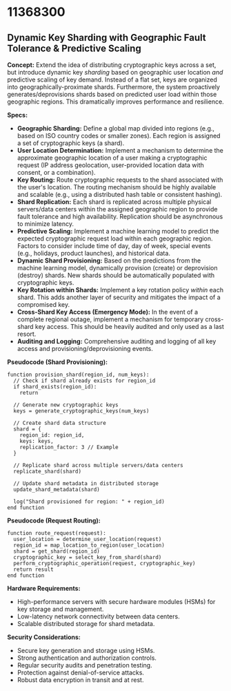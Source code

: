 # 11368300

## Dynamic Key Sharding with Geographic Fault Tolerance & Predictive Scaling

**Concept:** Extend the idea of distributing cryptographic keys across a set, but introduce dynamic key *sharding* based on geographic user location *and* predictive scaling of key demand.  Instead of a flat set, keys are organized into geographically-proximate shards.  Furthermore, the system proactively generates/deprovisions shards based on predicted user load within those geographic regions. This dramatically improves performance and resilience.

**Specs:**

*   **Geographic Sharding:** Define a global map divided into regions (e.g., based on ISO country codes or smaller zones).  Each region is assigned a set of cryptographic keys (a shard).
*   **User Location Determination:** Implement a mechanism to determine the approximate geographic location of a user making a cryptographic request (IP address geolocation, user-provided location data with consent, or a combination).
*   **Key Routing:** Route cryptographic requests to the shard associated with the user's location.  The routing mechanism should be highly available and scalable (e.g., using a distributed hash table or consistent hashing).
*   **Shard Replication:** Each shard is replicated across multiple physical servers/data centers within the assigned geographic region to provide fault tolerance and high availability.  Replication should be asynchronous to minimize latency.
*   **Predictive Scaling:** Implement a machine learning model to predict the expected cryptographic request load within each geographic region.  Factors to consider include time of day, day of week, special events (e.g., holidays, product launches), and historical data.
*   **Dynamic Shard Provisioning:** Based on the predictions from the machine learning model, dynamically provision (create) or deprovision (destroy) shards.  New shards should be automatically populated with cryptographic keys.
*   **Key Rotation within Shards:** Implement a key rotation policy *within* each shard.  This adds another layer of security and mitigates the impact of a compromised key.
*   **Cross-Shard Key Access (Emergency Mode):** In the event of a complete regional outage, implement a mechanism for temporary cross-shard key access. This should be heavily audited and only used as a last resort.
*   **Auditing and Logging:** Comprehensive auditing and logging of all key access and provisioning/deprovisioning events.

**Pseudocode (Shard Provisioning):**

```
function provision_shard(region_id, num_keys):
  // Check if shard already exists for region_id
  if shard_exists(region_id):
    return

  // Generate new cryptographic keys
  keys = generate_cryptographic_keys(num_keys)

  // Create shard data structure
  shard = {
    region_id: region_id,
    keys: keys,
    replication_factor: 3 // Example
  }

  // Replicate shard across multiple servers/data centers
  replicate_shard(shard)

  // Update shard metadata in distributed storage
  update_shard_metadata(shard)

  log("Shard provisioned for region: " + region_id)
end function
```

**Pseudocode (Request Routing):**

```
function route_request(request):
  user_location = determine_user_location(request)
  region_id = map_location_to_region(user_location)
  shard = get_shard(region_id)
  cryptographic_key = select_key_from_shard(shard)
  perform_cryptographic_operation(request, cryptographic_key)
  return result
end function
```

**Hardware Requirements:**

*   High-performance servers with secure hardware modules (HSMs) for key storage and management.
*   Low-latency network connectivity between data centers.
*   Scalable distributed storage for shard metadata.

**Security Considerations:**

*   Secure key generation and storage using HSMs.
*   Strong authentication and authorization controls.
*   Regular security audits and penetration testing.
*   Protection against denial-of-service attacks.
*   Robust data encryption in transit and at rest.